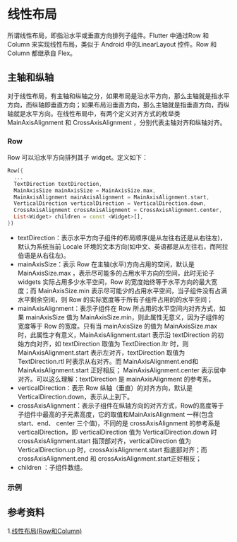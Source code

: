 # 线性布局

所谓线性布局，即指沿水平或垂直方向排列子组件。Flutter 中通过Row 和 Column 来实现线性布局，类似于 Android 中的LinearLayout 控件。Row 和 Column 都继承自 Flex。

## 主轴和纵轴

对于线性布局，有主轴和纵轴之分，如果布局是沿水平方向，那么主轴就是指水平方向，而纵轴即垂直方向；如果布局沿垂直方向，那么主轴就是指垂直方向，而纵轴就是水平方向。在线性布局中，有两个定义对齐方式的枚举类 MainAxisAlignment 和 CrossAxisAlignment ，分别代表主轴对齐和纵轴对齐。

### Row

Row 可以沿水平方向排列其子 widget。定义如下：

```dart
Row({
  ...  
  TextDirection textDirection,    
  MainAxisSize mainAxisSize = MainAxisSize.max,    
  MainAxisAlignment mainAxisAlignment = MainAxisAlignment.start,
  VerticalDirection verticalDirection = VerticalDirection.down,  
  CrossAxisAlignment crossAxisAlignment = CrossAxisAlignment.center,
  List<Widget> children = const <Widget>[],
})
```

- textDirection：表示水平方向子组件的布局顺序(是从左往右还是从右往左)，默认为系统当前 Locale 环境的文本方向(如中文、英语都是从左往右，而阿拉伯语是从右往左)。
- mainAxisSize：表示 Row 在主轴(水平)方向占用的空间，默认是 MainAxisSize.max ，表示尽可能多的占用水平方向的空间，此时无论子 widgets 实际占用多少水平空间，Row 的宽度始终等于水平方向的最大宽度；而 MainAxisSize.min 表示尽可能少的占用水平空间，当子组件没有占满水平剩余空间，则 Row 的实际宽度等于所有子组件占用的的水平空间；
- mainAxisAlignment：表示子组件在 Row 所占用的水平空间内对齐方式，如果 mainAxisSize 值为 MainAxisSize.min，则此属性无意义，因为子组件的宽度等于 Row 的宽度。只有当 mainAxisSize 的值为 MainAxisSize.max 时，此属性才有意义，MainAxisAlignment.start 表示沿 textDirection 的初始方向对齐，如 textDirection 取值为 TextDirection.ltr 时，则 MainAxisAlignment.start 表示左对齐，textDirection 取值为 TextDirection.rtl 时表示从右对齐。而 MainAxisAlignment.end和 MainAxisAlignment.start 正好相反； MainAxisAlignment.center 表示居中对齐。可以这么理解：textDirection 是 mainAxisAlignment 的参考系。
- verticalDirection：表示 Row 纵轴（垂直）的对齐方向，默认是 VerticalDirection.down，表示从上到下。
- crossAxisAlignment：表示子组件在纵轴方向的对齐方式，Row的高度等于子组件中最高的子元素高度，它的取值和MainAxisAlignment 一样(包含start、end、 center 三个值)，不同的是 crossAxisAlignment 的参考系是 verticalDirection，即 verticalDirection 值为 VerticalDirection.down 时 crossAxisAlignment.start 指顶部对齐，verticalDirection 值为VerticalDirection.up 时，crossAxisAlignment.start 指底部对齐；而 crossAxisAlignment.end 和 crossAxisAlignment.start正好相反；
- children ：子组件数组。



### 示例

## 参考资料

1.[线性布局(Row和Column)](https://book.flutterchina.club/chapter4/row_and_column.html)

